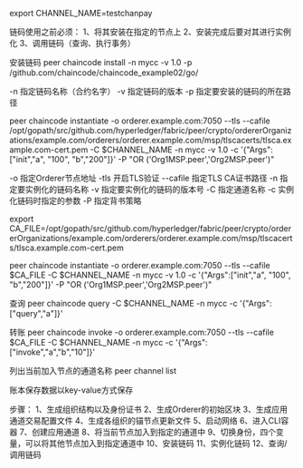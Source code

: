 export CHANNEL_NAME=testchanpay

链码使用之前必须：
    1、将其安装在指定的节点上
    2、安装完成后要对其进行实例化
    3、调用链码（查询、执行事务）

安装链码
peer chaincode install -n mycc -v 1.0 -p /github.com/chaincode/chaincode_example02/go/

  -n 指定链码名称（合约名字）
  -v 指定链码的版本
  -p 指定要安装的链码的所在路径

peer chaincode instantiate -o orderer.example.com:7050 --tls --cafile /opt/gopath/src/github.com/hyperledger/fabric/peer/crypto/ordererOrganizations/example.com/orderers/orderer.example.com/msp/tlscacerts/tlsca.example.com-cert.pem -C $CHANNEL_NAME -n mycc -v 1.0 -c '{"Args":["init","a", "100", "b","200"]}' -P "OR ('Org1MSP.peer','Org2MSP.peer')"

  -o 指定Orderer节点地址
  -tls 开启TLS验证
  --cafile 指定TLS CA证书路径
  -n 指定要实例化的链码名称
  -v 指定要实例化的链码的版本号
  -C 指定通道名称
  -c 实例化链码时指定的参数
  -P 指定背书策略

export CA_FILE=/opt/gopath/src/github.com/hyperledger/fabric/peer/crypto/ordererOrganizations/example.com/orderers/orderer.example.com/msp/tlscacerts/tlsca.example.com-cert.pem

peer chaincode instantiate -o orderer.example.com:7050 --tls --cafile $CA_FILE -C $CHANNEL_NAME -n mycc -v 1.0 -c '{"Args":["init","a", "100", "b","200"]}' -P "OR ('Org1MSP.peer','Org2MSP.peer')"

查询
peer chaincode query -C $CHANNEL_NAME -n mycc -c '{"Args": ["query","a"]}'

转账
peer chaincode invoke -o orderer.example.com:7050  --tls --cafile $CA_FILE -C $CHANNEL_NAME -n mycc -c '{"Args": ["invoke","a","b","10"]}'

列出当前加入节点的通道名称
peer channel list

账本保存数据以key-value方式保存


步骤：
1、生成组织结构以及身份证书
2、生成Orderer的初始区块
3、生成应用通道交易配置文件
4、生成各组织的锚节点更新文件
5、启动网络
6、进入CLI容器
7、创建应用通道
8、将当前节点加入到指定的通道中
9、切换身份，四个变量，可以将其他节点加入到指定通道中
10、安装链码
11、实例化链码
12、查询/调用链码

